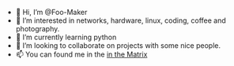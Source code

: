 - 👋 Hi, I’m @Foo-Maker
- 👀 I’m interested in networks, hardware, linux, coding, coffee and photography.
- 🌱 I’m currently learning python
- 💞️ I’m looking to collaborate on projects with some nice people. 
- 📫 You can found me in the [in the Matrix](https://matrix.to/#/@sven:matrix.orko.it)


<!---
Foo-Maker/Foo-Maker is a ✨ special ✨ repository because its `README.md` (this file) appears on your GitHub profile.
You can click the Preview link to take a look at your changes.
--->
